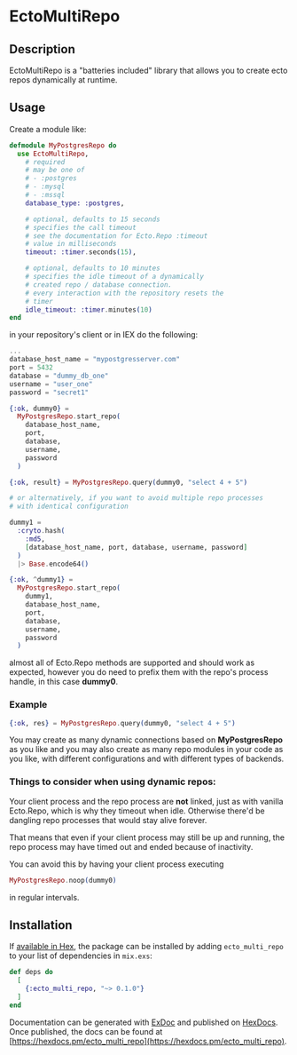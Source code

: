 # EctoMultiRepo

<!-- README START -->

## Description

EctoMultiRepo is a "batteries included" library that allows you to 
create ecto repos dynamically at runtime.

## Usage

Create a module like:

```elixir
defmodule MyPostgresRepo do
  use EctoMultiRepo,
    # required
    # may be one of
    # - :postgres
    # - :mysql
    # - :mssql
    database_type: :postgres,

    # optional, defaults to 15 seconds
    # specifies the call timeout
    # see the documentation for Ecto.Repo :timeout
    # value in milliseconds
    timeout: :timer.seconds(15),

    # optional, defaults to 10 minutes
    # specifies the idle timeout of a dynamically
    # created repo / database connection.
    # every interaction with the repository resets the
    # timer 
    idle_timeout: :timer.minutes(10)
end

```

in your repository's client or in IEX do the following:

```elixir
...
database_host_name = "mypostgresserver.com"
port = 5432
database = "dummy_db_one"
username = "user_one"
password = "secret1"

{:ok, dummy0} =
  MyPostgresRepo.start_repo(
    database_host_name,
    port,
    database,
    username,
    password
  )

{:ok, result} = MyPostgresRepo.query(dummy0, "select 4 + 5")

# or alternatively, if you want to avoid multiple repo processes
# with identical configuration

dummy1 =
  :cryto.hash(
    :md5,
    [database_host_name, port, database, username, password]
  )
  |> Base.encode64()

{:ok, ^dummy1} =
  MyPostgresRepo.start_repo(
    dummy1,
    database_host_name,
    port,
    database,
    username,
    password
  )

```

almost all of Ecto.Repo methods are supported and should work as expected,
however you do need to prefix them with the repo's process handle, in this
case **dummy0**.

### Example
```elixir
{:ok, res} = MyPostgresRepo.query(dummy0, "select 4 + 5")

```

You may create as many dynamic connections based on **MyPostgresRepo** as you like
and you may also create as many repo modules in your code as you like, with different
configurations and with different types of backends.

### Things to consider when using dynamic repos:

Your client process and the repo process are __not__ linked, just as with vanilla
Ecto.Repo, which is why they timeout when idle. Otherwise there'd be dangling repo
processes that would stay alive forever.

That means that even if your client process may still be up and running, the repo
process may have timed out and ended because of inactivity.

You can avoid this by having your client process executing

```elixir
MyPostgresRepo.noop(dummy0)
```

in regular intervals.

## Installation

If [available in Hex](https://hex.pm/docs/publish), the package can be installed
by adding `ecto_multi_repo` to your list of dependencies in `mix.exs`:

```elixir
def deps do
  [
    {:ecto_multi_repo, "~> 0.1.0"}
  ]
end
```

Documentation can be generated with [ExDoc](https://github.com/elixir-lang/ex_doc)
and published on [HexDocs](https://hexdocs.pm). Once published, the docs can
be found at [https://hexdocs.pm/ecto_multi_repo](https://hexdocs.pm/ecto_multi_repo).


